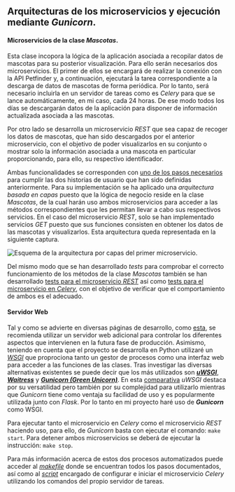 ## Arquitecturas de los microservicios y ejecución mediante *Gunicorn*.

#### Microservicios de la clase *Mascotas*.

Esta clase incopora la lógica de la aplicación asociada a recopilar datos de mascotas para su posterior visualización. Para ello serán necesarios dos microservicios. El primer de ellos se encargará de realizar la conexión con la API Petfinder y, a continuación, ejecutará la tarea correspondiente a la descarga de datos de mascotas de forma periódica. Por lo tanto, será necesario incluirla en un servidor de tareas como es *Celery* para que se lance automáticamente, en mi caso, cada 24 horas. De ese modo todos los días se descargarán datos de la aplicación para disponer de información actualizada asociada a las mascotas.

Por otro lado se desarrolla un microservicio *REST* que sea capaz de recoger los datos de mascotas, que han sido descargados por el anterior microservicio, con el objetivo de poder visualizarlos en su conjunto o mostrar solo la información asociada a una mascota en particular proporcionando, para ello, su respectivo identificador.

Ambas funcionalidades se corresponden con [uno de los pasos necesarios](https://github.com/lidiasm/ProyectoCC/issues/23#issue-512987660) para cumplir las dos historias de usuario que han sido definidas anteriormente. Para su implementación se ha aplicado una *arquitectura basada en capas* puesto que la lógica de negocio reside en la clase *Mascotas*, de la cual harán uso ambos microservicios para acceder a las métodos correspondientes que les permitan llevar a cabo sus respectivos servicios. En el caso del microservicio *REST*, solo se han implementado servicios *GET* puesto que sus funciones consisten en obtener los datos de las mascotas y visualizarlos. Esta arquitectura queda representada en la siguiente captura.

![Esquema de la arquitectura por capas del primer microservicio.](https://github.com/lidiasm/ProyectoCC/blob/master/docs/imgs/Primer%20microservicio.png)

Del mismo modo que se han desarrollado *tests* para comprobar el correcto funcionamiento de los métodos de la clase *Mascotas* también se han desarrollado [tests para el microservicio *REST*](https://github.com/lidiasm/ProyectoCC/blob/master/tests/test_mascotas_rest.py) así como [tests para el microservicio en *Celery*](https://github.com/lidiasm/ProyectoCC/blob/master/tests/test_mascotas_celery.py), con el objetivo de verificar que el comportamiento de ambos es el adecuado.

#### Servidor Web

Tal y como se advierte en diversas páginas de desarrollo, como [esta](https://www.toptal.com/flask/flask-production-recipes), se recomienda utilizar un servidor web adicional para controlar los diferentes aspectos que intervienen en la futura fase de producción. Asimismo, teniendo en cuenta que el proyecto se desarrolla en Python utilizaré un [*WSGI*](https://www.fullstackpython.com/wsgi-servers.html) que proprociona tanto un gestor de procesos como una interfaz web para acceder a las funciones de las clases. Tras investigar las diversas alternativas existentes se puede decir que los más utilizados son [***uWSGI***](https://uwsgi-docs.readthedocs.io/en/latest/), [***Waitress***](https://waitress.readthedocs.io/en/stable/) y [***Gunicorn (Green Unicorn)***](https://gunicorn.org/#docs). En esta [comparativa](https://docs.python-guide.org/scenarios/web/) *uWSGI* destaca por su versatilidad pero también por su complejidad para utilizarlo mientras que *Gunicorn* tiene como ventaja su facilidad de uso y es popularmente utilizada junto con *Flask*. Por lo tanto en mi proyecto haré uso de ***Gunicorn*** como WSGI.

Para ejecutar tanto el microservicio en *Celery* como el microservicio *REST* haciendo uso, para ello, de *Gunicorn* basta con ejecutar el comando: `make start`.
Para detener ambos microservicios se deberá de ejecutar la instrucción: `make stop`.

Para más información acerca de estos dos procesos automatizados puede acceder al [*makefile*](https://github.com/lidiasm/ProyectoCC/blob/master/Makefile) donde se encuentran todos los pasos documentados, así como al [*script*](https://github.com/lidiasm/ProyectoCC/blob/master/run_celery.sh) encargado de configurar e iniciar el microservicio *Celery* utilizando los comandos del propio servidor de tareas.
